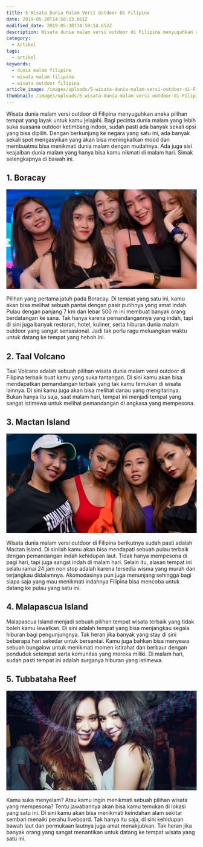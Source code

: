 ```yaml
---
title: 5 Wisata Dunia Malam Versi Outdoor Di Filipina
date: 2019-05-28T14:58:13.661Z
modified_date: 2019-05-28T14:58:14.652Z
description: Wisata dunia malam versi outdoor di Filipina menyuguhkan aneka pilihan tempat yang layak untuk kamu jelajahi.
category:
  - Artikel
tags:
  - artikel
keywords:
  - dunia malam filipina
  - wisata malam filipina
  - wisata outdoor filipina
article_image: /images/uploads/5-wisata-dunia-malam-versi-outdoor-di-Filipina-3.jpg
thumbnail: /images/uploads/5-wisata-dunia-malam-versi-outdoor-di-Filipina-3-003.jpg
---
```

Wisata dunia malam versi outdoor di Filipina menyuguhkan aneka pilihan tempat yang layak untuk kamu jelajahi. Bagi pecinta dunia malam yang lebih suka suasana outdoor ketimbang indoor, sudah pasti ada banyak sekali opsi yang bisa dipilih. Dengan berkunjung ke negara yang satu ini, ada banyak sekali spot mengasyikan yang akan bisa meningkatkan mood dan membuatmu bisa menikmati dunia malam dengan mudahnya. Ada juga sisi keajaiban dunia malam yang hanya bisa kamu nikmati di malam hari. Simak selengkapnya di bawah ini.



## 1. Boracay

![5 Wisata Dunia Malam Versi Outdoor Di Filipina](/images/uploads/5-wisata-dunia-malam-versi-outdoor-di-Filipina-3.jpg)

Pilihan yang pertama jatuh pada Boracay. Di tempat yang satu ini, kamu akan bisa melihat sebuah pantai dengan pasir putihnya yang amat indah. Pulau dengan panjang 7 km dan lebar 500 m ini membuat banyak orang berdatangan ke sana. Tak hanya karena pemandangannya yang indah, tapi di sini juga banyak restoran, hotel, kuliner, serta hiburan dunia malam outdoor yang sangat sensasional. Jadi tak perlu ragu meluangkan waktu untuk datang ke tempat yang heboh ini.



## 2. Taal Volcano

Taal Volcano adalah sebuah pilihan wisata dunia malam versi outdoor di Filipina terbaik buat kamu yang suka tantangan. Di sini kamu akan bisa mendapatkan pemandangan terbaik yang tak kamu temukan di wisata lainnya. Di sini kamu juga akan bisa melihat danau yang mengitarinya. Bukan hanya itu saja, saat malam hari, tempat ini menjadi tempat yang sangat istimewa untuk melihat pemandangan di angkasa yang mempesona.



## 3. Mactan Island

![5 Wisata Dunia Malam Versi Outdoor Di Filipina](/images/uploads/5-wisata-dunia-malam-versi-outdoor-di-Filipina-2.jpg)

Wisata dunia malam versi outdoor di Filipina berikutnya sudah pasti adalah Mactan Island. Di sinilah kamu akan bisa mendapati sebuah pulau terbaik dengan pemandangan indah kehidupan laut. Tidak hanya mempesona di pagi hari, tapi juga sangat indah di malam hari. Selain itu, alasan tempat ini selalu ramai 24 jam non stop adalah karena tersedia wisma yang murah dan terjangkau didalamnya. Akomodasinya pun juga menunjang sehingga bagi siapa saja yang mau menikmati indahnya Filipina bisa mencoba untuk datang ke pulau yang satu ini.



## 4. Malapascua Island

Malapascua Island menjadi sebuah pilihan tempat wisata terbaik yang tidak boleh kamu lewatkan. Di sini adalah tempat yang bisa menjangkau segala hiburan bagi pengunjungnya. Tak heran jika banyak yang stay di sini beberapa hari sekedar untuk bersantai. Kamu juga bahkan bisa menyewa sebuah bungalow untuk menikmati momen istirahat dan berbaur dengan penduduk setempat serta komunitas yang mereka miliki. Di malam hari, sudah pasti tempat ini adalah surganya hiburan yang istimewa.



## 5. Tubbataha Reef

![5 Wisata Dunia Malam Versi Outdoor Di Filipina](/images/uploads/5-wisata-dunia-malam-versi-outdoor-di-Filipina-1.jpg)

Kamu suka menyelam? Atau kamu ingin menikmati sebuah pilihan wisata yang mempesona? Tentu jawabannya akan bisa kamu temukan di lokasi yang satu ini. Di sini kamu akan bisa menikmati keindahan alam sekitar sembari menaiki perahu liveboard. Tak hanya itu saja, di sini kehidupan bawah laut dan permukaan lautnya juga amat menakjubkan. Tak heran jika banyak orang yang sangat menantikan untuk datang ke tempat wisata yang satu ini.
